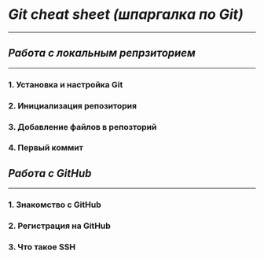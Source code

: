 # ***Git cheat sheet (шпаргалка по Git)***
---
## _Работа с локальным репрзиторием_
---
### 1. Установка и настройка Git  
### 2. Инициализация репозитория  
### 3. Добавление файлов в репозторий  
### 4. Первый коммит  

## _Работа с GitHub_
---
### 1. Знакомство с GitHub  
### 2. Регистрация на GitHub  
### 3. Что такое SSH  

